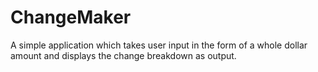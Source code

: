 # ChangeMaker
A simple application which takes user input in the form of a whole dollar amount and displays the change breakdown as output.
